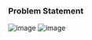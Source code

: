 ### Problem Statement

![image](https://user-images.githubusercontent.com/36649115/39409630-55105340-4b9f-11e8-9f34-cc69809b9f99.png)
![image](https://user-images.githubusercontent.com/36649115/39409632-65509efe-4b9f-11e8-8f59-15e90a446258.png)
